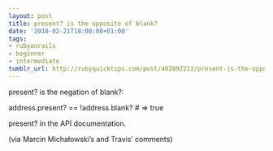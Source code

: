 ```yaml
---
layout: post
title: present? is the opposite of blank?
date: '2010-02-21T18:00:00+01:00'
tags:
- rubyonrails
- beginner
- intermediate
tumblr_url: http://rubyquicktips.com/post/402892212/present-is-the-opposite-of-blank
---
```

present? is the negation of blank?:

address.present? == !address.blank? # => true


present? in the API documentation.

(via Marcin Michałowski’s and Travis’  comments)
